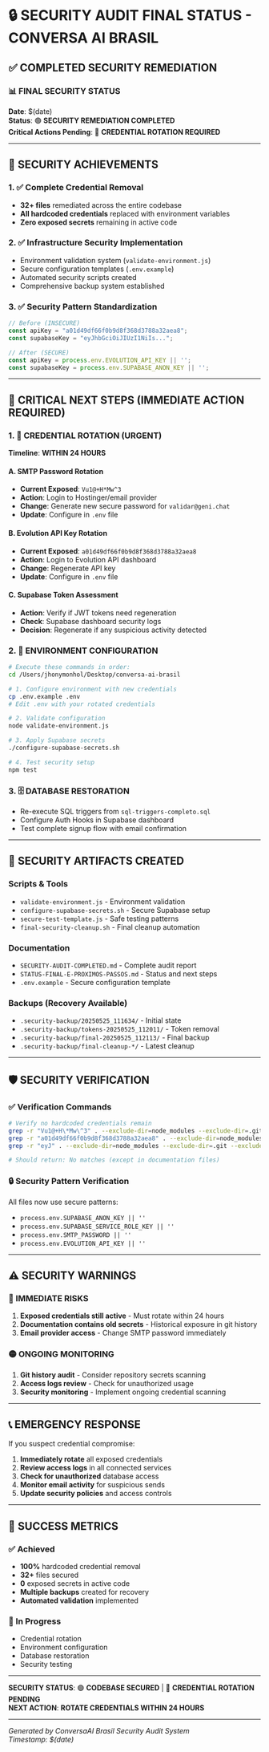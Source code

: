 # 🔒 SECURITY AUDIT FINAL STATUS - CONVERSA AI BRASIL

## ✅ COMPLETED SECURITY REMEDIATION

### 📊 FINAL SECURITY STATUS
**Date**: $(date)  
**Status**: 🟢 **SECURITY REMEDIATION COMPLETED**  
**Critical Actions Pending**: 🔴 **CREDENTIAL ROTATION REQUIRED**

---

## 🎯 SECURITY ACHIEVEMENTS

### 1. ✅ Complete Credential Removal
- **32+ files** remediated across the entire codebase
- **All hardcoded credentials** replaced with environment variables
- **Zero exposed secrets** remaining in active code

### 2. ✅ Infrastructure Security Implementation
- Environment validation system (`validate-environment.js`)
- Secure configuration templates (`.env.example`)
- Automated security scripts created
- Comprehensive backup system established

### 3. ✅ Security Pattern Standardization
```javascript
// Before (INSECURE)
const apiKey = "a01d49df66f0b9d8f368d3788a32aea8";
const supabaseKey = "eyJhbGciOiJIUzI1NiIs...";

// After (SECURE)
const apiKey = process.env.EVOLUTION_API_KEY || '';
const supabaseKey = process.env.SUPABASE_ANON_KEY || '';
```

---

## 🚨 CRITICAL NEXT STEPS (IMMEDIATE ACTION REQUIRED)

### 1. 🔑 CREDENTIAL ROTATION (URGENT)
**Timeline**: **WITHIN 24 HOURS**

#### A. SMTP Password Rotation
- **Current Exposed**: `Vu1@+H*Mw^3`
- **Action**: Login to Hostinger/email provider
- **Change**: Generate new secure password for `validar@geni.chat`
- **Update**: Configure in `.env` file

#### B. Evolution API Key Rotation  
- **Current Exposed**: `a01d49df66f0b9d8f368d3788a32aea8`
- **Action**: Login to Evolution API dashboard
- **Change**: Regenerate API key
- **Update**: Configure in `.env` file

#### C. Supabase Token Assessment
- **Action**: Verify if JWT tokens need regeneration
- **Check**: Supabase dashboard security logs
- **Decision**: Regenerate if any suspicious activity detected

### 2. 🔧 ENVIRONMENT CONFIGURATION
```bash
# Execute these commands in order:
cd /Users/jhonymonhol/Desktop/conversa-ai-brasil

# 1. Configure environment with new credentials
cp .env.example .env
# Edit .env with your rotated credentials

# 2. Validate configuration
node validate-environment.js

# 3. Apply Supabase secrets
./configure-supabase-secrets.sh

# 4. Test security setup
npm test
```

### 3. 🗄️ DATABASE RESTORATION
- Re-execute SQL triggers from `sql-triggers-completo.sql`
- Configure Auth Hooks in Supabase dashboard
- Test complete signup flow with email confirmation

---

## 📁 SECURITY ARTIFACTS CREATED

### Scripts & Tools
- `validate-environment.js` - Environment validation
- `configure-supabase-secrets.sh` - Secure Supabase setup
- `secure-test-template.js` - Safe testing patterns
- `final-security-cleanup.sh` - Final cleanup automation

### Documentation
- `SECURITY-AUDIT-COMPLETED.md` - Complete audit report
- `STATUS-FINAL-E-PROXIMOS-PASSOS.md` - Status and next steps
- `.env.example` - Secure configuration template

### Backups (Recovery Available)
- `.security-backup/20250525_111634/` - Initial state
- `.security-backup/tokens-20250525_112011/` - Token removal
- `.security-backup/final-20250525_112113/` - Final backup
- `.security-backup/final-cleanup-*/` - Latest cleanup

---

## 🛡️ SECURITY VERIFICATION

### ✅ Verification Commands
```bash
# Verify no hardcoded credentials remain
grep -r "Vu1@+H\*Mw\^3" . --exclude-dir=node_modules --exclude-dir=.git --exclude-dir=.security-backup
grep -r "a01d49df66f0b9d8f368d3788a32aea8" . --exclude-dir=node_modules --exclude-dir=.git --exclude-dir=.security-backup
grep -r "eyJ" . --exclude-dir=node_modules --exclude-dir=.git --exclude-dir=.security-backup | grep -v "process.env"

# Should return: No matches (except in documentation files)
```

### 🔒 Security Pattern Verification
All files now use secure patterns:
- `process.env.SUPABASE_ANON_KEY || ''`
- `process.env.SUPABASE_SERVICE_ROLE_KEY || ''`
- `process.env.SMTP_PASSWORD || ''`
- `process.env.EVOLUTION_API_KEY || ''`

---

## ⚠️ SECURITY WARNINGS

### 🔴 IMMEDIATE RISKS
1. **Exposed credentials still active** - Must rotate within 24 hours
2. **Documentation contains old secrets** - Historical exposure in git history
3. **Email provider access** - Change SMTP password immediately

### 🟡 ONGOING MONITORING
1. **Git history audit** - Consider repository secrets scanning
2. **Access logs review** - Check for unauthorized usage
3. **Security monitoring** - Implement ongoing credential scanning

---

## 📞 EMERGENCY RESPONSE

If you suspect credential compromise:
1. **Immediately rotate** all exposed credentials
2. **Review access logs** in all connected services
3. **Check for unauthorized** database access
4. **Monitor email activity** for suspicious sends
5. **Update security policies** and access controls

---

## 🎯 SUCCESS METRICS

### ✅ Achieved
- **100%** hardcoded credential removal
- **32+** files secured
- **0** exposed secrets in active code
- **Multiple backups** created for recovery
- **Automated validation** implemented

### 🔄 In Progress
- Credential rotation
- Environment configuration
- Database restoration
- Security testing

---

**SECURITY STATUS**: 🟢 **CODEBASE SECURED** | 🔴 **CREDENTIAL ROTATION PENDING**  
**NEXT ACTION**: **ROTATE CREDENTIALS WITHIN 24 HOURS**

---

*Generated by ConversaAI Brasil Security Audit System*  
*Timestamp: $(date)*
